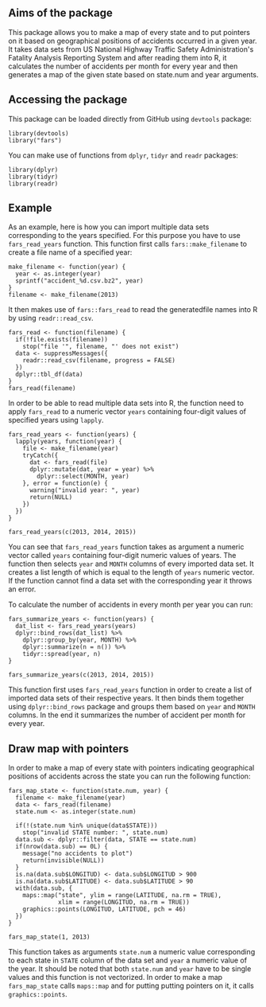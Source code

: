 ## Aims of the package

This package allows you to make a map of every state and to put pointers on it 
based on geographical positions of accidents occurred in a given year. It takes
data sets from US National Highway Traffic Safety Administration's Fatality 
Analysis Reporting System and after reading them into R, it calculates the 
number of accidents per month for every year and then generates a map of the 
given state based on state.num and year arguments. 

## Accessing the package

This package can be loaded directly from GitHub using `devtools` package: 

```{r eval = FALSE}
library(devtools)
library("fars")
```

You can make use of functions from `dplyr`, `tidyr` and `readr` packages:

```{r eval = TRUE, message = FALSE}
library(dplyr)
library(tidyr)
library(readr)
```

## Example

As an example, here is how you can import multiple data sets corresponding to 
the years specified. For this purpose you have to use `fars_read_years` function.
This function first calls `fars::make_filename` to create a file name of a 
specified year:

```{r make_filename, message = FALSE}
make_filename <- function(year) {
  year <- as.integer(year)
  sprintf("accident_%d.csv.bz2", year)
}
filename <- make_filename(2013)
```

It then makes use of `fars::fars_read` to read the generatedfile names into R by
using `readr::read_csv`.

```{r fars_read, message = FALSE}
fars_read <- function(filename) {
  if(!file.exists(filename))
    stop("file '", filename, "' does not exist")
  data <- suppressMessages({
    readr::read_csv(filename, progress = FALSE)
  })
  dplyr::tbl_df(data)
}
fars_read(filename)
```

In order to be able to read multiple data sets into R, the function need to apply `fars_read` to a numeric vector `years` containing four-digit values of specified
years using `lapply`.

```{r fars_read_years}
fars_read_years <- function(years) {
  lapply(years, function(year) {
    file <- make_filename(year)
    tryCatch({
      dat <- fars_read(file)
      dplyr::mutate(dat, year = year) %>%
        dplyr::select(MONTH, year)
    }, error = function(e) {
      warning("invalid year: ", year)
      return(NULL)
    })
  })
}

fars_read_years(c(2013, 2014, 2015))
```

You can see that `fars_read_years` function takes as argument a numeric 
vector called `years` containing four-digit numeric values of years.  The 
function then selects `year` and `MONTH` columns of every imported data set. 
It creates a list length of which is equal to the length of `years` numeric 
vector. If the function cannot find a data set with the corresponding year 
it throws an error. 

To calculate the number of accidents in every month per year you can run:

```{r fars_summarize_years}
fars_summarize_years <- function(years) {
  dat_list <- fars_read_years(years)
  dplyr::bind_rows(dat_list) %>%
    dplyr::group_by(year, MONTH) %>%
    dplyr::summarize(n = n()) %>%
    tidyr::spread(year, n)
}

fars_summarize_years(c(2013, 2014, 2015))
```

This function first uses `fars_read_years` function in order to create a list 
of imported data sets of their respective years. It then binds them together 
using `dplyr::bind_rows` package and groups them based on `year` and `MONTH`
columns. In the end it summarizes the number of accident per month for every
year.

## Draw map with pointers

In order to make a map of every state with pointers indicating geographical 
positions of accidents across the state you can run the following function:

```{r fars_map_state, fig.show = 'hide'}
fars_map_state <- function(state.num, year) {
  filename <- make_filename(year)
  data <- fars_read(filename)
  state.num <- as.integer(state.num)

  if(!(state.num %in% unique(data$STATE)))
    stop("invalid STATE number: ", state.num)
  data.sub <- dplyr::filter(data, STATE == state.num)
  if(nrow(data.sub) == 0L) {
    message("no accidents to plot")
    return(invisible(NULL))
  }
  is.na(data.sub$LONGITUD) <- data.sub$LONGITUD > 900
  is.na(data.sub$LATITUDE) <- data.sub$LATITUDE > 90
  with(data.sub, {
    maps::map("state", ylim = range(LATITUDE, na.rm = TRUE),
              xlim = range(LONGITUD, na.rm = TRUE))
    graphics::points(LONGITUD, LATITUDE, pch = 46)
  })
}

fars_map_state(1, 2013)
```

This function takes as arguments `state.num` a numeric value corresponding to 
each state in `STATE` column of the data set and `year` a numeric value of 
the year. It should be noted that both `state.num` and `year` have to be single
values and this function is not vectorized. 
In order to make a map `fars_map_state` calls `maps::map` and for putting
putting pointers on it, it calls `graphics::points`.
